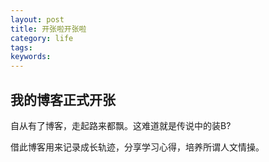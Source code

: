 ```yaml
---
layout: post
title: 开张啦开张啦
category: life
tags: 
keywords: 
---
```


## 我的博客正式开张
自从有了博客，走起路来都飘。这难道就是传说中的装B?

借此博客用来记录成长轨迹，分享学习心得，培养所谓人文情操。
                                            
                                            